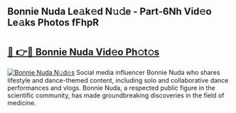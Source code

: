 ## Bonnie Nuda Le𝚊k𝚎d N𝚞𝚍e - Part-6Nh Vid𝚎o Le𝚊ks Photos fFhpR

# <h2><a href="http://fbdfy8.evod.top/?m=Bonnie+Nuda">🔗 👉🔴 Bonnie Nuda Vid𝚎o Ph𝚘t𝚘s</a></h2>

[![Bonnie Nuda N𝚞d𝚎s](https://i.imgur.com/8V9OHl7.gif)](http://fbdfy8.evod.top/?m=Bonnie+Nuda)
Social media influencer Bonnie Nuda who shares lifestyle and dance-themed content, including solo and collaborative dance performances and vlogs. Bonnie Nuda, a respected public figure in the scientific community, has made groundbreaking discoveries in the field of medicine. 
